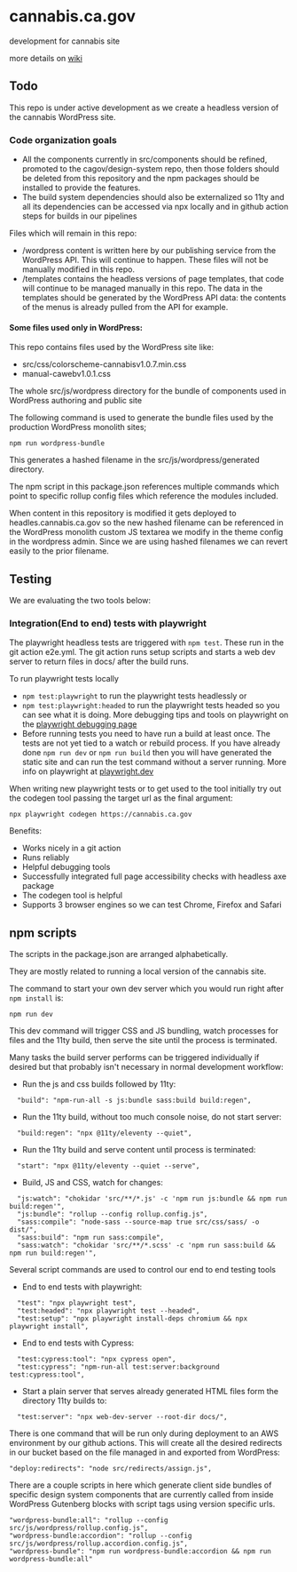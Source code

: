 # cannabis.ca.gov
development for cannabis site

more details on <a href="https://github.com/cagov/cannabis.ca.gov/wiki">wiki</a>

## Todo

This repo is under active development as we create a headless version of the cannabis WordPress site.

### Code organization goals

- All the components currently in src/components should be refined, promoted to the cagov/design-system repo, then those folders should be deleted from this repository and the npm packages should be installed to provide the features.
- The build system dependencies should also be externalized so 11ty and all its dependencies can be accessed via npx locally and in github action steps for builds in our pipelines

Files which will remain in this repo:

- /wordpress content is written here by our publishing service from the WordPress API. This will continue to happen. These files will not be manually modified in this repo.
- /templates contains the headless versions of page templates, that code will continue to be managed manually in this repo. The data in the templates should be generated by the WordPress API data: the contents of the menus is already pulled from the API for example.

#### Some files used only in WordPress:

This repo contains files used by the WordPress site like:

- src/css/colorscheme-cannabisv1.0.7.min.css
- manual-cawebv1.0.1.css


The whole src/js/wordpress directory for the bundle of components used in WordPress authoring and public site

The following command is used to generate the bundle files used by the production WordPress monolith sites;

```
npm run wordpress-bundle
```

This generates a hashed filename in the src/js/wordpress/generated directory.


The npm script in this package.json references multiple commands which point to specific rollup config files which reference the modules included.

When content in this repository is modified it gets deployed to headles.cannabis.ca.gov so the new hashed filename can be referenced in the WordPress monolith custom JS textarea we modify in the theme config in the wordpress admin. Since we are using hashed filenames we can revert easily to the prior filename.

## Testing

We are evaluating the two tools below:

### Integration(End to end) tests with playwright

The playwright headless tests are triggered with ```npm test```. These run in the git action e2e.yml. The git action runs setup scripts and starts a web dev server to return files in docs/ after the build runs.

To run playwright tests locally
- ```npm test:playwright``` to run the playwright tests headlessly
or
- ```npm test:playwright:headed``` to run the playwright tests headed so you can see what it is doing. More debugging tips and tools on playwright on the <a href="https://playwright.dev/docs/debug">playwright debugging page</a>
- Before running tests you need to have run a build at least once. The tests are not yet tied to a watch or rebuild process. If you have already done ```npm run dev``` or ```npm run build``` then you will have generated the static site and can run the test command without a server running.
More info on playwright at <a href="https://playwright.dev/">playwright.dev</a>

When writing new playwright tests or to get used to the tool initially try out the codegen tool passing the target url as the final argument:

```
npx playwright codegen https://cannabis.ca.gov
```

Benefits:
- Works nicely in a git action
- Runs reliably
- Helpful debugging tools
- Successfully integrated full page accessibility checks with headless axe package
- The codegen tool is helpful
- Supports 3 browser engines so we can test Chrome, Firefox and Safari

## npm scripts

The scripts in the package.json are arranged alphabetically. 

They are mostly related to running a local version of the cannabis site.

The command to start your own dev server which you would run right after ```npm install``` is:

```
npm run dev
```

This dev command will trigger CSS and JS bundling, watch processes for files and the 11ty build, then serve the site until the process is terminated.

Many tasks the build server performs can be triggered individually if desired but that probably isn't necessary in normal development workflow:

- Run the js and css builds followed by 11ty:
```
  "build": "npm-run-all -s js:bundle sass:build build:regen",
```

- Run the 11ty build, without too much console noise, do not start server:
```
  "build:regen": "npx @11ty/eleventy --quiet",
```

- Run the 11ty build and serve content until process is terminated:
```
  "start": "npx @11ty/eleventy --quiet --serve",
```

- Build, JS and CSS, watch for changes:
```
  "js:watch": "chokidar 'src/**/*.js' -c 'npm run js:bundle && npm run build:regen'",
  "js:bundle": "rollup --config rollup.config.js",
  "sass:compile": "node-sass --source-map true src/css/sass/ -o dist/",
  "sass:build": "npm run sass:compile",
  "sass:watch": "chokidar 'src/**/*.scss' -c 'npm run sass:build && npm run build:regen'",
```

Several script commands are used to control our end to end testing tools

- End to end tests with playwright:
```
  "test": "npx playwright test",
  "test:headed": "npx playwright test --headed",
  "test:setup": "npx playwright install-deps chromium && npx playwright install",
```

- End to end tests with Cypress:
```
  "test:cypress:tool": "npx cypress open",
  "test:cypress": "npm-run-all test:server:background test:cypress:tool",
```

- Start a plain server that serves already generated HTML files form the directory 11ty builds to:
```
  "test:server": "npx web-dev-server --root-dir docs/",
```

There is one command that will be run only during deployment to an AWS environment by our github actions. This will create all the desired redirects in our bucket based on the file managed in and exported from WordPress:

    "deploy:redirects": "node src/redirects/assign.js",

There are a couple scripts in here which generate client side bundles of specific design system components that are currently called from inside WordPress Gutenberg blocks with script tags using version specific urls.

    "wordpress-bundle:all": "rollup --config src/js/wordpress/rollup.config.js",
    "wordpress-bundle:accordion": "rollup --config src/js/wordpress/rollup.accordion.config.js",
    "wordpress-bundle": "npm run wordpress-bundle:accordion && npm run wordpress-bundle:all"
